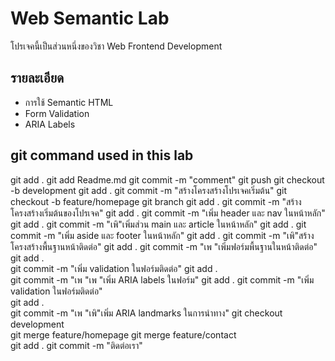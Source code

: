 # Web Semantic Lab
โปรเจคนี้เป็นส่วนหนึ่งของวิชา Web Frontend Development

## รายละเอียด
- การใช้ Semantic HTML 
- Form Validation 
- ARIA Labels

## git command used in this lab     
git add .
git add Readme.md 
git commit -m "comment" 
git push
git checkout -b development 
git add .
git commit -m "สร้างโครงสร้างโปรเจคเริ่มต้น"
git checkout -b feature/homepage 
git branch
git add .
git commit -m "สร้างโครงสร้างเริ่มต้นของโปรเจค"
git add .
git commit -m "เพิ่ม header และ nav ในหน้าหลัก"  
git add . 
git commit -m "เพิ"เพิ่มส่วน main และ article ในหน้าหลัก"
git add . 
git commit -m "เพิ่ม aside และ footer ในหน้าหลัก"
git add .
git commit -m "เพิ"สร้างโครงสร้างพื้นฐานหน้าติดต่อ" 
git add .
git commit -m "เพ "เพิ่มฟอร์มพื้นฐานในหน้าติดต่อ"  
git add .   
git commit -m "เพิ่ม validation ในฟอร์มติดต่อ" 
git add .  
git commit -m "เพ "เพ "เพิ่ม ARIA labels ในฟอร์ม" 
git add .
git commit -m "เพิ่ม validation ในฟอร์มติดต่อ"  
git add .   
git commit -m "เพ "เพิ"เพิ่ม ARIA landmarks ในการนําทาง"
git checkout development   
git merge feature/homepage 
git merge feature/contact   
git add .
git commit -m "ติดต่อเรา" 